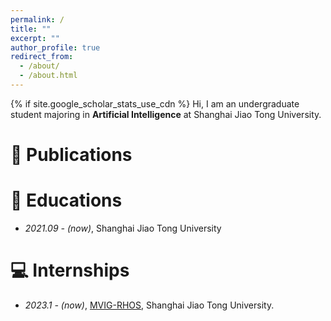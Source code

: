 ```yaml
---
permalink: /
title: ""
excerpt: ""
author_profile: true
redirect_from: 
  - /about/
  - /about.html
---
```


{% if site.google_scholar_stats_use_cdn %}
Hi, I am an undergraduate student majoring in **Artificial Intelligence** at Shanghai Jiao Tong University.



# 📝 Publications 



# 📖 Educations
- *2021.09 - (now)*, Shanghai Jiao Tong University



# 💻 Internships
- *2023.1 - (now)*, [MVIG-RHOS](https://mvig-rhos.com), Shanghai Jiao Tong University.
